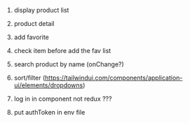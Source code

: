 1. display product list
2. product detail
3. add favorite
4. check item before add the fav list
5. search product by name (onChange?)
6. sort/filter (https://tailwindui.com/components/application-ui/elements/dropdowns)

7. log in in component not redux ???
8. put authToken in env file
